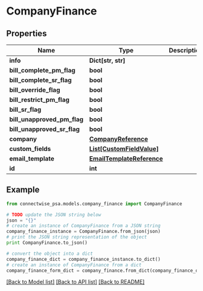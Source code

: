 # CompanyFinance


## Properties
Name | Type | Description | Notes
------------ | ------------- | ------------- | -------------
**info** | **Dict[str, str]** |  | [optional] 
**bill_complete_pm_flag** | **bool** |  | [optional] 
**bill_complete_sr_flag** | **bool** |  | [optional] 
**bill_override_flag** | **bool** |  | [optional] 
**bill_restrict_pm_flag** | **bool** |  | [optional] 
**bill_sr_flag** | **bool** |  | [optional] 
**bill_unapproved_pm_flag** | **bool** |  | [optional] 
**bill_unapproved_sr_flag** | **bool** |  | [optional] 
**company** | [**CompanyReference**](CompanyReference.md) |  | [optional] 
**custom_fields** | [**List[CustomFieldValue]**](CustomFieldValue.md) |  | [optional] 
**email_template** | [**EmailTemplateReference**](EmailTemplateReference.md) |  | [optional] 
**id** | **int** |  | [optional] 

## Example

```python
from connectwise_psa.models.company_finance import CompanyFinance

# TODO update the JSON string below
json = "{}"
# create an instance of CompanyFinance from a JSON string
company_finance_instance = CompanyFinance.from_json(json)
# print the JSON string representation of the object
print CompanyFinance.to_json()

# convert the object into a dict
company_finance_dict = company_finance_instance.to_dict()
# create an instance of CompanyFinance from a dict
company_finance_form_dict = company_finance.from_dict(company_finance_dict)
```
[[Back to Model list]](../README.md#documentation-for-models) [[Back to API list]](../README.md#documentation-for-api-endpoints) [[Back to README]](../README.md)


